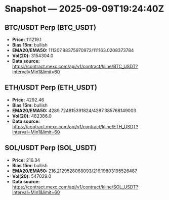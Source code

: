 # Snapshot — 2025-09-09T19:24:40Z

## BTC/USDT Perp (BTC_USDT)
- **Price:** 111219.1
- **Bias 15m:** bullish
- **EMA20/EMA50:** 111207.88375970972/111163.0208373784
- **Vol(20):** 3154304.0
- **Data source:** https://contract.mexc.com/api/v1/contract/kline/BTC_USDT?interval=Min1&limit=60

## ETH/USDT Perp (ETH_USDT)
- **Price:** 4292.46
- **Bias 15m:** bullish
- **EMA20/EMA50:** 4289.724815391824/4287.385768149003
- **Vol(20):** 482386.0
- **Data source:** https://contract.mexc.com/api/v1/contract/kline/ETH_USDT?interval=Min1&limit=60

## SOL/USDT Perp (SOL_USDT)
- **Price:** 216.34
- **Bias 15m:** bullish
- **EMA20/EMA50:** 216.2129528068093/216.19803195526487
- **Vol(20):** 547029.0
- **Data source:** https://contract.mexc.com/api/v1/contract/kline/SOL_USDT?interval=Min1&limit=60

